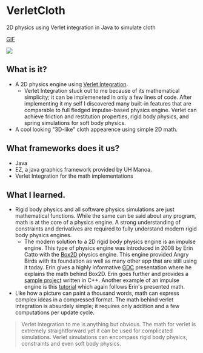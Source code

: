 # VerletCloth
2D physics using Verlet integration in Java to simulate cloth

[GIF](https://i.gyazo.com/de1f831be7a68ca47eb5ef8440ff7f26.mp4)

![](https://i.gyazo.com/226f98908ea420f17b4c124b819ad833.png)

## What is it?
- A 2D physics engine using [Verlet Integration](https://en.wikipedia.org/wiki/Verlet_integration).
    - Verlet Integration stuck out to me because of its mathematical simplicity; it can be implemeneted in only a few lines of code. After implementing it my self I discovered many built-in features that are comparable to full fledged impulse-based physics engine. Verlet can achieve friction and restitution properties, rigid body physics, and spring simulations for soft body physics.
- A cool looking "3D-like" cloth appearence using simple 2D math.

## What frameworks does it us?
- Java
- EZ, a java graphics framework provided by UH Manoa.
- Verlet Integration for the math implementations

## What I learned.
- Rigid body physics and all software physics simulations are just mathematical functions. While the same can be said about any program, math is at the core of a physics engine. A strong understanding of constraints and derivatives are required to fully understand modern rigid body physics engines.
    - The modern solution to a 2D rigid body physics engine is an impulse engine. This type of physics engine was introduced in 2008 by Erin Catto with the [Box2D](https://github.com/erincatto/box2d) physics engine. This engine provided Angry Birds with its foundation as well as many other app that are still using it today. Erin gives a highly informative [GDC](https://www.youtube.com/watch?v=SHinxAhv1ZE) presentation where he explains the math behind Box2D. Erin goes further and provides a [sample project](https://github.com/erincatto/box2d-lite) written in C++. Another example of an impulse engine is this [tutorial](https://www.youtube.com/watch?v=AzA_owsZU04) which again follows Erin's presented math.
- Like how a picture can paint a thousand words, math can express complex ideas in a compressed format. The math behind verlet integration is absurdely simple; it requires only addition and a few computations per update cycle. 
> Verlet integration to me is anything but obvious. The math for verlet is extremely straightforward yet it can be used for complicated simulations. Verlet simulations can encompass rigid body physics, constraints and even soft body physics. 
